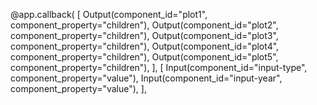 @app.callback(
    [   Output(component_id="plot1", component_property="children"),
        Output(component_id="plot2", component_property="children"),
        Output(component_id="plot3", component_property="children"),
        Output(component_id="plot4", component_property="children"),
        Output(component_id="plot5", component_property="children"),
    ],
    [
        Input(component_id="input-type", component_property="value"),
        Input(component_id="input-year", component_property="value"),
    ],
